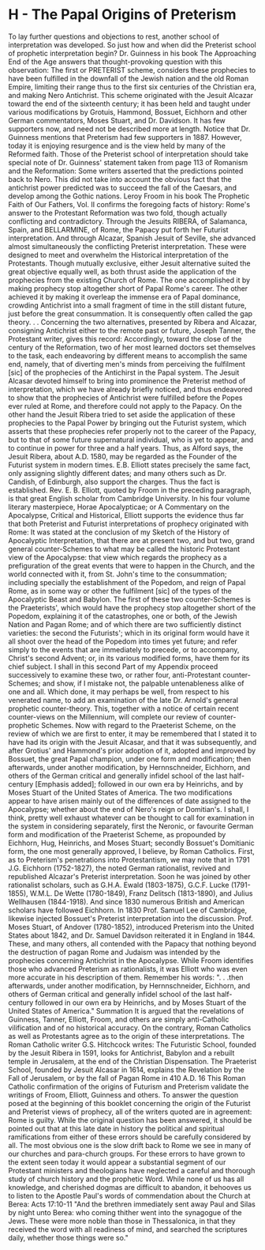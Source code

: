 # H - The Papal Origins of Preterism
To lay further questions and objections to rest, another school of interpretation was developed. So just how and when did the Preterist school of prophetic interpretation begin? Dr. Guinness in his book The Approaching End of the Age answers that thought-provoking question with this observation:
The first or PRETERIST scheme, considers these prophecies to have been fulfilled in the downfall of the Jewish nation and the old Roman Empire, limiting their range thus to the first six centuries of the Christian era, and making Nero Antichrist.
This scheme originated with the Jesuit Alcazar toward the end of the sixteenth century; it has been held and taught under various modifications by Grotuis, Hammond, Bossuet, Eichhorn and other German commentators, Moses Stuart, and Dr. Davidson. It has few supporters now, and need not be described more at length.
Notice that Dr. Guinness mentions that Preterism had few supporters in 1887. However, today it is enjoying resurgence and is the view held by many of the Reformed faith. Those of the Preterist school of interpretation should take special note of Dr. Guinness' statement taken from page 113 of Romanism and the Reformation:
Some writers asserted that the predictions pointed back to Nero. This did not take into account the obvious fact that the antichrist power predicted was to succeed the fall of the Caesars, and develop among the Gothic nations.
Leroy Froom in his book The Prophetic Faith of Our Fathers, Vol. II confirms the foregoing facts of history:
Rome's answer to the Protestant Reformation was two fold, though actually conflicting and contradictory. Through the Jesuits RIBERA, of Salamanca, Spain, and BELLARMINE, of Rome, the Papacy put forth her Futurist interpretation. And through Alcazar, Spanish Jesuit of Seville, she advanced almost simultaneously the conflicting Preterist interpretation. These were designed to meet and overwhelm the Historical interpretation of the Protestants. Though mutually exclusive, either Jesuit alternative suited the great objective equally well, as both thrust aside the application of the prophecies from the existing Church of Rome. The one accomplished it by making prophecy stop altogether short of Papal Rome's career. The other achieved it by making it overleap the immense era of Papal dominance, crowding Antichrist into a small fragment of time in the still distant future, just before the great consummation. It is consequently often called the gap theory. . .
Concerning the two alternatives, presented by Ribera and Alcazar, consigning Antichrist either to the remote past or future, Joseph Tanner, the Protestant writer, gives this record:
Accordingly, toward the close of the century of the Reformation, two of her most learned doctors set themselves to the task, each endeavoring by different means to accomplish the same end, namely, that of diverting men's minds from perceiving the fulfilment [sic] of the prophecies of the Antichirst in the Papal system. The Jesuit Alcasar devoted himself to bring into prominence the Preterist method of interpretation, which we have already briefly noticed, and thus endeavored to show that the prophecies of Antichrist were fulfilled before the Popes ever ruled at Rome, and therefore could not apply to the Papacy. On the other hand the Jesuit Ribera tried to set aside the application of these prophecies to the Papal Power by bringing out the Futurist system, which asserts that these prophecies refer properly not to the career of the Papacy, but to that of some future supernatural individual, who is yet to appear, and to continue in power for three and a half years. Thus, as Alford says, the Jesuit Ribera, about A.D. 1580, may be regarded as the Founder of the Futurist system in modern times.
E.B. Elliott states precisely the same fact, only assigning slightly different dates; and many others such as Dr. Candish, of Edinburgh, also support the charges. Thus the fact is established.
Rev. E. B. Elliott, quoted by Froom in the preceding paragraph, is that great English scholar from Cambridge University. In his four volume literary masterpiece, Horae Apocalypticae; or A Commentary on the Apocalypse, Critical and Historical, Elliott supports the evidence thus far that both Preterist and Futurist interpretations of prophecy originated with Rome:
It was stated at the conclusion of my Sketch of the History of Apocalyptic Interpretation, that there are at present two, and but two, grand general counter-Schemes to what may be called the historic Protestant view of the Apocalypse: that view which regards the prophecy as a prefiguration of the great events that were to happen in the Church, and the world connected with it, from St. John's time to the consummation; including specially the establishment of the Popedom, and reign of Papal Rome, as in some way or other the fulfilment [sic] of the types of the Apocalyptic Beast and Babylon. The first of these two counter-Schemes is the Praeterists', which would have the prophecy stop altogether short of the Popedom, explaining it of the catastrophes, one or both, of the Jewish Nation and Pagan Rome; and of which there are two sufficiently distinct varieties: the second the Futurists'; which in its original form would have it all shoot over the head of the Popedom into times yet future; and refer simply to the events that are immediately to precede, or to accompany, Christ's second Advent; or, in its various modified forms, have them for its chief subject. I shall in this second Part of my Appendix proceed successively to examine these two, or rather four, anti-Protestant counter-Schemes; and show, if I mistake not, the palpable untenableness alike of one and all. Which done, it may perhaps be well, from respect to his venerated name, to add an examination of the late Dr. Arnold's general prophetic counter-theory. This, together with a notice of certain recent counter-views on the Millennium, will complete our review of counter-prophetic Schemes.
Now with regard to the Praeterist Scheme, on the review of which we are first to enter, it may be remembered that I stated it to have had its origin with the Jesuit Alcasar, and that it was subsequently, and after Grotius' and Hammond's prior adoption of it, adopted and improved by Bossuet, the great Papal champion, under one form and modification; then afterwards, under another modification, by Hernnschneider, Eichhorn, and others of the German critical and generally infidel school of the last half-century [Emphasis added]; followed in our own era by Heinrichs, and by Moses Stuart of the United States of America. The two modifications appear to have arisen mainly out of the differences of date assigned to the Apocalypse; whether about the end of Nero's reign or Domitian's. I shall, I think, pretty well exhaust whatever can be thought to call for examination in the system in considering separately, first the Neronic, or favourite German form and modification of the Praeterist Scheme, as propounded by Eichhorn, Hug, Heinrichs, and Moses Stuart; secondly Bossuet's Domitianic form, the one most generally approved, I believe, by Roman Catholics.
First, as to Preterism's penetrations into Protestantism, we may note that in 1791 J.G. Eichhorn (1752-1827), the noted German rationalist, revived and republished Alcazar's Preterist interpretation. Soon he was joined by other rationalist scholars, such as G.H.A. Ewald (1803-1875), G.C.F. Lucke (1791-1855), W.M.L. De Wette (1780-1849), Franz Delitsch (1813-1890), and Julius Wellhausen (1844-1918). And since 1830 numerous British and American scholars have followed Eichhorn. In 1830 Prof. Samuel Lee of Cambridge, likewise injected Bossuet's Preterist interpretation into the discussion. Prof. Moses Stuart, of Andover (1780-1852), introduced Preterism into the United States about 1842, and Dr. Samuel Davidson reiterated it in England in 1844. These, and many others, all contended with the Papacy that nothing beyond the destruction of pagan Rome and Judaism was intended by the prophecies concerning Antichrist in the Apocalypse.
While Froom identifies those who advanced Preterism as rationalists, it was Elliott who was even more accurate in his description of them. Remember his words:
". . .then afterwards, under another modification, by Hernnschneider, Eichhorn, and others of German critical and generally infidel school of the last half-century followed in our own era by Heinrichs, and by Moses Stuart of the United States of America."
Summation
It is argued that the revelations of Guinness, Tanner, Elliott, Froom, and others are simply anti-Catholic vilification and of no historical accuracy. On the contrary, Roman Catholics as well as Protestants agree as to the origin of these interpretations. The Roman Catholic writer G.S. Hitchcock writes:
The Futuristic School, founded by the Jesuit Ribera in 1591, looks for Antichrist, Babylon and a rebuilt temple in Jerusalem, at the end of the Christian Dispensation. The Praeterist School, founded by Jesuit Alcasar in 1614, explains the Revelation by the Fall of Jerusalem, or by the fall of Pagan Rome in 410 A.D. 16
This Roman Catholic confirmation of the origins of Futurism and Preterism validate the writings of Froom, Elliott, Guinness and others.
To answer the question posed at the beginning of this booklet concerning the origin of the Futurist and Preterist views of prophecy, all of the writers quoted are in agreement: Rome is guilty.
While the original question has been answered, it should be pointed out that at this late date in history the political and spiritual ramifications from either of these errors should be carefully considered by all. The most obvious one is the slow drift back to Rome we see in many of our churches and para-church groups.
For these errors to have grown to the extent seen today it would appear a substantial segment of our Protestant ministers and theologians have neglected a careful and thorough study of church history and the prophetic Word.
While none of us has all knowledge, and cherished dogmas are difficult to abandon, it behooves us to listen to the Apostle Paul's words of commendation about the Church at Berea:
Acts 17:10-11
"And the brethren immediately sent away Paul and Silas by night unto Berea: who coming thither went into the synagogue of the Jews. These were more noble than those in Thessalonica, in that they received the word with all readiness of mind, and searched the scriptures daily, whether those things were so."